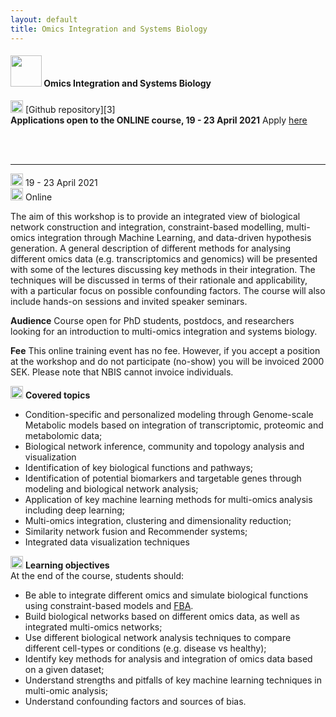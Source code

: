 ```yaml
---
layout: default
title: Omics Integration and Systems Biology
---
```


#### <img border="0" src="https://s3-us-west-2.amazonaws.com/slack-files2/avatars/2019-09-12/751389607265_d59c0d58846bb2db7123_132.jpg" width="50" height="50"> Omics Integration and Systems Biology
<img border="0" src="https://www.svgrepo.com/show/305241/github.svg" width="20" height="20"> [Github repository][3]  
**Applications open to the ONLINE course, 19 - 23 April 2021** Apply [here](https://forms.gle/6AXjseUTCLur5DDy5)

<br>
<br>
<hr>

<img border="0" src="https://www.svgrepo.com/show/20800/event-date-and-time-symbol.svg" width="20" height="20"> 19 - 23 April 2021  
<img border="0" src="https://www.svgrepo.com/show/4199/placeholder-on-a-map.svg" width="20" height="20"> Online

The aim of this workshop is to provide an integrated view of biological network construction and integration, constraint-based modelling, multi-omics integration through Machine Learning, and data-driven hypothesis generation.  A general description of different methods for analysing different omics data (e.g. transcriptomics and genomics) will be presented with some of the lectures discussing key methods in their integration. The techniques will be discussed in terms of their rationale and applicability, with a particular focus on possible confounding factors. The course will also include hands-on sessions and invited speaker seminars.

**Audience** Course open for PhD students, postdocs, and researchers looking for an introduction to multi-omics integration and systems biology.

**Fee** This online training event has no fee. However, if you accept a position at the workshop and do not participate (no-show) you will be invoiced 2000 SEK. Please note that NBIS cannot invoice individuals.

<img border="0" src="https://www.svgrepo.com/show/26916/book.svg" width="20" height="20"> **Covered topics**  
- Condition-specific and personalized modeling through Genome-scale Metabolic models based on integration of transcriptomic, proteomic and metabolomic data;  
- Biological network inference, community and topology analysis and visualization
- Identification of key biological functions and pathways;  
- Identification of potential biomarkers and targetable genes through modeling and biological network analysis; 
- Application of key machine learning methods for multi-omics analysis including deep learning;  
- Multi-omics integration, clustering and dimensionality reduction;
- Similarity network fusion and Recommender systems;
- Integrated data visualization techniques

<img border="0" src="https://www.svgrepo.com/show/35663/tasks.svg" width="20" height="20"> **Learning objectives**  
At the end of the course, students should:  
- Be able to integrate different omics and simulate biological functions using constraint-based models and [FBA](https://en.wikipedia.org/wiki/Flux_balance_analysis).
- Build biological networks based on different omics data, as well as integrated multi-omics networks;
- Use different biological network analysis techniques to compare different cell-types or conditions (e.g. disease vs healthy);
- Identify key methods for analysis and integration of omics data based on a given dataset;
- Understand strengths and pitfalls of key machine learning techniques in multi-omic analysis;
- Understand confounding factors and sources of bias.

